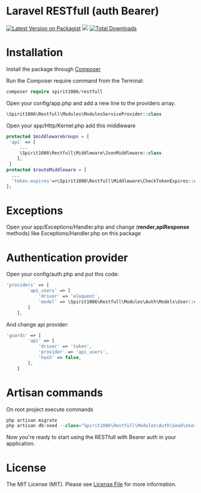 # Laravel RESTfull (auth Bearer)
[![Latest Version on Packagist](https://img.shields.io/packagist/v/spirit1086/restfull.svg?style=flat)](https://img.shields.io/packagist/v/spirit1086/restfull.svg)
![](https://github.com/spirit1086/restfull/workflows/PHP%20Composer/badge.svg?branch=main)
[![Total Downloads](https://img.shields.io/packagist/dt/spirit1086/restfull.svg?style=flat)](https://packagist.org/packages/spirit1086/restfull)
# Installation

Install the package through [Composer](https://getcomposer.org)

Run the Composer require command from the Terminal:
```php
composer require spirit1086/restfull
```

Open your config/app.php and add a new line to the providers array.
```php
\Spirit1086\Restfull\Modules\ModulesServiceProvider::class
```

Open your app/Http/Kernel.php add this middleware
```php
protected $middlewareGroups = [
 'api' => [
     ...
     \Spirit1086\Restfull\Middleware\JsonMiddleware::class
    ],
 ]       
protected $routeMiddleware = [
  ...
  'token.expires'=>\Spirit1086\Restfull\Middleware\CheckTokenExpires::class
];
```
# Exceptions
Open your app/Exceptions/Handler.php and change (**render,apiResponse** methods) like  Exceptions/Handler.php on this package
# Authentication provider
Open your config/auth.php and put this code:
```php
'providers' => [
        'api_users' => [
            'driver' => 'eloquent',
            'model' => \Spirit1086\Restfull\Modules\Auth\Models\User::class,
        ]
    ],
```

And change api provider:
```php
'guards' => [
        'api' => [
            'driver' => 'token',
            'provider' => 'api_users',
            'hash' => false,
        ],
    ]
```

# Artisan commands
On root project execute commands
```php
php artisan migrate
php artisan db:seed --class="Spirit1086\Restfull\Modules\Auth\Seed\UserSeeder"
```

Now you're ready to start using the RESTfull with Bearer auth in your application.

# License
The MIT License (MIT). Please see [License File](https://en.wikipedia.org/wiki/MIT_License) for more information.
